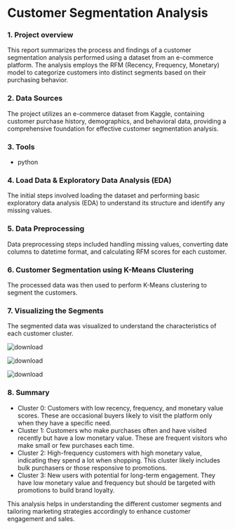 # Customer Segmentation Analysis 

### 1. Project overview 
This report summarizes the process and findings of a customer segmentation analysis performed using a dataset from an e-commerce platform. The analysis employs the RFM (Recency, Frequency, Monetary) model to categorize customers into distinct segments based on their purchasing behavior.

### 2. Data Sources
The project utilizes an e-commerce dataset from Kaggle, containing customer purchase history, demographics, and behavioral data, providing a comprehensive foundation for effective customer segmentation analysis.

### 3. Tools
- python
  
### 4. Load Data & Exploratory Data Analysis (EDA)
The initial steps involved loading the dataset and performing basic exploratory data analysis (EDA) to understand its structure and identify any missing values.

### 5. Data Preprocessing
Data preprocessing steps included handling missing values, converting date columns to datetime format, and calculating RFM scores for each customer.

### 6. Customer Segmentation using K-Means Clustering
The processed data was then used to perform K-Means clustering to segment the customers.

### 7. Visualizing the Segments
The segmented data was visualized to understand the characteristics of each customer cluster.

![download](https://github.com/user-attachments/assets/64890a79-3a72-4e9f-a348-1b2a53808c34)

![download](https://github.com/user-attachments/assets/380dec3c-b611-4330-8730-f2d473ef7b44)

![download](https://github.com/user-attachments/assets/3194ebd2-0344-4aea-a195-738618da22bd)

### 8. Summary

- Cluster 0: Customers with low recency, frequency, and monetary value scores. These are occasional buyers likely to visit the platform only when they have a specific need.
- Cluster 1: Customers who make purchases often and have visited recently but have a low monetary value. These are frequent visitors who make small or few purchases each time.
- Cluster 2: High-frequency customers with high monetary value, indicating they spend a lot when shopping. This cluster likely includes bulk purchasers or those responsive to promotions.
- Cluster 3: New users with potential for long-term engagement. They have low monetary value and frequency but should be targeted with promotions to build brand loyalty.

This analysis helps in understanding the different customer segments and tailoring marketing strategies accordingly to enhance customer engagement and sales.

